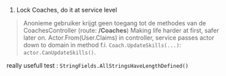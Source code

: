 1. Lock Coaches, do it at service level
> Anonieme gebruiker krijgt geen toegang tot de methodes van de CoachesController (route: **/Coaches**)
Making life harder at first, safer later on.
Actor.From(User.Claims) in controller, service passes actor down to domain
in method f.i. `Coach.UpdateSkills(...)`: `actor.CanUpdateSkills()`. 

really usefull test : `StringFields.AllStringsHaveLengthDefined()`
